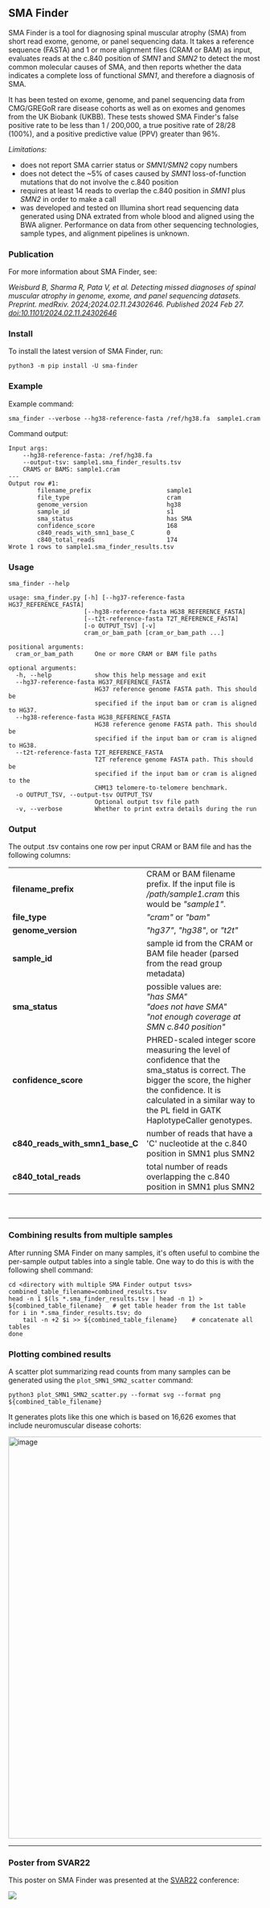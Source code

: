 ## SMA Finder  

SMA Finder is a tool for diagnosing spinal muscular atrophy (SMA) from short read exome, genome, or panel sequencing data. It takes a reference sequence (FASTA) and 1 or more alignment files (CRAM or BAM) as input, evaluates reads at the c.840 position of *SMN1* and *SMN2* to detect the most common molecular causes of SMA, and then reports whether the data indicates a complete loss of functional *SMN1*, and therefore a diagnosis of SMA. 

It has been tested on exome, genome, and panel sequencing data from CMG/GREGoR rare disease cohorts as well as on exomes and genomes from the UK Biobank (UKBB). These tests showed SMA Finder's false positive rate to be less than 1 / 200,000, a true positive rate of 28/28 (100%), and a positive predictive value (PPV) greater than 96%. 

*Limitations:*  
- does not report SMA carrier status or *SMN1/SMN2* copy numbers  
- does not detect the ~5% of cases caused by *SMN1* loss-of-function mutations that do not involve the c.840 position  
- requires at least 14 reads to overlap the c.840 position in *SMN1* plus *SMN2* in order to make a call  
- was developed and tested on Illumina short read sequencing data generated using DNA extrated from whole blood and aligned using the BWA aligner. Performance on data from other sequencing technologies, sample types, and alignment pipelines is unknown. 

### Publication

For more information about SMA Finder, see:

*Weisburd B, Sharma R, Pata V, et al. Detecting missed diagnoses of spinal muscular atrophy in genome, exome, and panel sequencing datasets. Preprint. medRxiv. 2024;2024.02.11.24302646. Published 2024 Feb 27. [doi:10.1101/2024.02.11.24302646](https://www.ncbi.nlm.nih.gov/pmc/articles/PMC10889006/)*

### Install

To install the latest version of SMA Finder, run:
```
python3 -m pip install -U sma-finder
```

### Example

Example command:
```
sma_finder --verbose --hg38-reference-fasta /ref/hg38.fa  sample1.cram
```
Command output:
```
Input args:
    --hg38-reference-fasta: /ref/hg38.fa
    --output-tsv: sample1.sma_finder_results.tsv
    CRAMS or BAMS: sample1.cram
---
Output row #1:
        filename_prefix                     sample1
        file_type                           cram
        genome_version                      hg38
        sample_id                           s1
        sma_status                          has SMA
        confidence_score                    168
        c840_reads_with_smn1_base_C         0
        c840_total_reads                    174
Wrote 1 rows to sample1.sma_finder_results.tsv        
```

### Usage

```
sma_finder --help

usage: sma_finder.py [-h] [--hg37-reference-fasta HG37_REFERENCE_FASTA]
                     [--hg38-reference-fasta HG38_REFERENCE_FASTA]
                     [--t2t-reference-fasta T2T_REFERENCE_FASTA]
                     [-o OUTPUT_TSV] [-v]
                     cram_or_bam_path [cram_or_bam_path ...]

positional arguments:
  cram_or_bam_path      One or more CRAM or BAM file paths

optional arguments:
  -h, --help            show this help message and exit
  --hg37-reference-fasta HG37_REFERENCE_FASTA
                        HG37 reference genome FASTA path. This should be
                        specified if the input bam or cram is aligned to HG37.
  --hg38-reference-fasta HG38_REFERENCE_FASTA
                        HG38 reference genome FASTA path. This should be
                        specified if the input bam or cram is aligned to HG38.
  --t2t-reference-fasta T2T_REFERENCE_FASTA
                        T2T reference genome FASTA path. This should be
                        specified if the input bam or cram is aligned to the
                        CHM13 telomere-to-telomere benchmark.
  -o OUTPUT_TSV, --output-tsv OUTPUT_TSV
                        Optional output tsv file path
  -v, --verbose         Whether to print extra details during the run
```


### Output

The output .tsv contains one row per input CRAM or BAM file and has the following columns:

<table>
    <tr>
        <td><b>filename_prefix</b></td>
        <td>CRAM or BAM filename prefix. If the input file is <i>/path/sample1.cram</i> this would be <i>"sample1"</i>.</td>
    </tr>
    <tr>
        <td><b>file_type</b></td>
        <td><i>"cram"</i> or <i>"bam"</i></td>
    </tr>
        <tr>
        <td><b>genome_version</b></td>
        <td><i>"hg37"</i>, <i>"hg38"</i>, or <i>"t2t"</i></td>
    </tr>
    <tr>
        <td><b>sample_id</b></td>
        <td>sample id from the CRAM or BAM file header (parsed from the read group metadata)</td>
    </tr>
    <tr>
        <td><b>sma_status</b></td>
        <td>possible values are:<br> 
            <i>"has SMA"</i><br>
            <i>"does not have SMA"</i><br>
            <i>"not enough coverage at SMN c.840 position"</i><br>
        </td>
    <tr>
        <td><b>confidence_score</b></td>
        <td>PHRED-scaled integer score measuring the level of confidence that the sma_status is correct. The bigger the score, the higher the confidence. It is calculated in a similar way to the PL field in GATK HaplotypeCaller genotypes.</td>
    <tr>
        <td><b>c840_reads_with_smn1_base_C</b></td>
        <td>number of reads that have a 'C' nucleotide at the c.840 position in SMN1 plus SMN2</td> 
    <tr>
        <td><b>c840_total_reads</b></td>
        <td>total number of reads overlapping the c.840 position in SMN1 plus SMN2</td>  
    </tr>
</table>
<br />  

---

  
### Combining results from multiple samples

After running SMA Finder on many samples, it's often useful to combine the per-sample output tables into
a single table. One way to do this is with the following shell command:

```
cd <directory with multiple SMA Finder output tsvs>
combined_table_filename=combined_results.tsv
head -n 1 $(ls *.sma_finder_results.tsv | head -n 1) > ${combined_table_filename}   # get table header from the 1st table 
for i in *.sma_finder_results.tsv; do
    tail -n +2 $i >> ${combined_table_filename}    # concatenate all tables
done
```

### Plotting combined results

A scatter plot summarizing read counts from many samples can be generated using the `plot_SMN1_SMN2_scatter` command:

```
python3 plot_SMN1_SMN2_scatter.py --format svg --format png ${combined_table_filename}
```

It generates plots like this one which is based on 16,626 exomes that include neuromuscular disease cohorts:

<img width="799" alt="image" src="https://github.com/broadinstitute/sma-finder/assets/6240170/d097a231-9b66-445b-b53c-84abdb9887d0">

---
### Poster from SVAR22

This poster on SMA Finder was presented at the [SVAR22](https://www.grahamerwin.org/svar-conference) conference:

<img src="https://github.com/broadinstitute/sma_finder/raw/main/docs/SMA_poster_SVAR22.png" />

